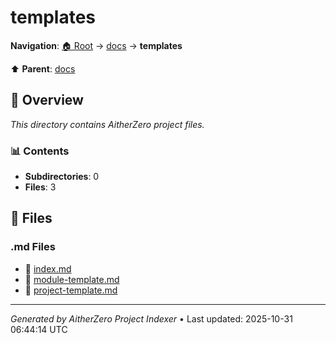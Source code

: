 # templates

**Navigation**: [🏠 Root](../../index.md) → [docs](../index.md) → **templates**

⬆️ **Parent**: [docs](../index.md)

## 📖 Overview

*This directory contains AitherZero project files.*

### 📊 Contents

- **Subdirectories**: 0
- **Files**: 3

## 📄 Files

### .md Files

- 📝 [index.md](./index.md)
- 📝 [module-template.md](./module-template.md)
- 📝 [project-template.md](./project-template.md)

---

*Generated by AitherZero Project Indexer* • Last updated: 2025-10-31 06:44:14 UTC

